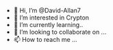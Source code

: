 - 👋 Hi, I’m @David-Allan7
- 👀 I’m interested in Crypton
- 🌱 I’m currently learning..
- 💞️ I’m looking to collaborate on ...
- 📫 How to reach me ...

<!---
David-Allan7/David-Allan7 is a ✨ special ✨ repository because its `README.md` (this file) appears on your GitHub profile.
You can click the Preview link to take a look at your changes.
--->
